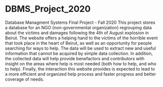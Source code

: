 # DBMS_Project_2020
 Database Managment Systems Final Project - Fall 2020
This project stores a database for an NGO (non-governmental organization) regrouping data about the victims and damages following the 4th of August explosion in Beirut.
The website offers a helping hand to the victims of the horrible event that took place in the heart of Beirut, as well as an opportunity for people searching for ways to help. The data will be used to extract new and useful information that cannot be acquired by simple data collection. In addition, the collected data will help provide benefactors and contributors with insight on the areas where help is most needed (both how to help, and who to help). Finally, the interaction this website provides is expected to lead to a more efficient and organized help process and faster progress and better coverage of needs.
